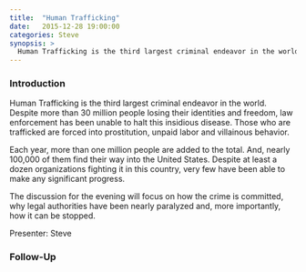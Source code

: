 ```yaml
---
title:  "Human Trafficking"
date:   2015-12-28 19:00:00
categories: Steve
synopsis: >
  Human Trafficking is the third largest criminal endeavor in the world. Despite more than 30 million people losing their identities and freedom, law enforcement has been unable to halt this insidious disease. Those who are trafficked are forced into prostitution, unpaid labor and villainous behavior.
---
```


### Introduction

Human Trafficking is the third largest criminal endeavor in the world. Despite more than 30 million people losing their identities and freedom, law enforcement has been unable to halt this insidious disease. Those who are trafficked are forced into prostitution, unpaid labor and villainous behavior.

Each year, more than one million people are added to the total. And, nearly 100,000 of them find their way into the United States. Despite at least a dozen organizations fighting it in this country, very few have been able to make any significant progress.

The discussion for the evening will focus on how the crime is committed, why legal authorities have been nearly paralyzed and, more importantly, how it can be stopped.

Presenter: Steve

### Follow-Up

